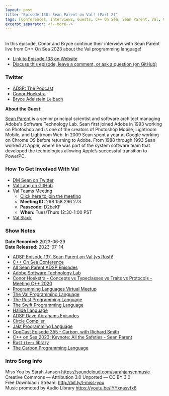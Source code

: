 ```yaml
---
layout: post
title: "Episode 138: Sean Parent on Val! (Part 2)"
tags: [Conferences, Interviews, Guests, C++ On Sea, Sean Parent, Val, C++, Rust, Swift]
excerpt_separator: <!--more-->
---
```


<div id="buzzsprout-player-13222812"></div><script src="https://www.buzzsprout.com/1501960/13222812-episode-138-sean-parent-on-val-part-2.js?container_id=buzzsprout-player-13222812&player=small" type="text/javascript" charset="utf-8"></script>

<br>In this episode, Conor and Bryce continue their interview with Sean Parent live from C++ On Sea 2023 about the Val programming language!

<!--more-->

* [Link to Episode 138 on Website](https://adspthepodcast.com/2023/07/14/Episode-138.html)
* [Discuss this episode, leave a comment, or ask a question (on GitHub)](https://github.com/codereport/adsp2/discussions/29)

### Twitter
 
* [ADSP: The Podcast](https://twitter.com/adspthepodcast)
* [Conor Hoekstra](https://twitter.com/code_report)
* [Bryce Adelstein Lelbach](https://twitter.com/blelbach)

**About the Guest:**

[Sean Parent](https://twitter.com/seanparent) is a senior principal scientist and software architect managing Adobe's Software Technology Lab. Sean first joined Adobe in 1993 working on Photoshop and is one of the creators of Photoshop Mobile, Lightroom Mobile, and Lightroom Web. In 2009 Sean spent a year at Google working on Chrome OS before returning to Adobe. From 1988 through 1993 Sean worked at Apple, where he was part of the system software team that developed the technologies allowing Apple’s successful transition to PowerPC.

### How To Get Involved With Val

* [DM Sean on Twitter](https://twitter.com/seanparent)
* [Val Lang on GitHub](https://github.com/val-lang/val)
* Val Teams Meeting
  * [Click here to join the meeting](https://teams.microsoft.com/l/meetup-join/19%3ameeting_YjZmOTJiMjUtNDZhNy00MTcxLWJjY2YtMTQ0ZGEzY2RkY2E4%40thread.v2/0?context=%7b%22Tid%22%3a%22fa7b1b5a-7b34-4387-94ae-d2c178decee1%22%2c%22Oid%22%3a%22a102b458-98db-4c5e-acad-cfa08a096ae3%22%7d)
  * **Meeting ID:** 298 158 296 273 
  * **Passcode:** D2beKF 
  * **When:** Tues/Thurs 12:30-1:00 PST
* [Val Slack](https://join.slack.com/t/val-qs97696/shared_invite/zt-1z3dsblrq-y4qXfEE6wr6uMEJSN9uFyg)

### Show Notes
 
**Date Recorded:** 2023-06-29 <br>
**Date Released:** 2023-07-14

* [ADSP Episode 137: Sean Parent on Val (vs Rust)!](https://adspthepodcast.com/2023/07/07/Episode-137.html)
* [C++ On Sea Conference](https://cpponsea.uk/)
* [All Sean Parent ADSP Episodes](https://adspthepodcast.com/tags/#Sean+Parent)
* [Adobe Software Technology Lab](https://stlab.adobe.com/)
* [Conor Hoekstra - Concepts vs Typeclasses vs Traits vs Protocols - Meeting C++ 2020](https://www.youtube.com/watch?v=Qh7QdG5RK9E)
* [Programming Languages Virtual Meetup](https://www.meetup.com/programming-languages-toronto-meetup/)
* [The Val Programming Language](https://www.val-lang.dev/)
* [The Rust Programming Language](https://www.rust-lang.org/)
* [The Swift Programming Language](https://swift.org/)
* [Halide Language](https://halide-lang.org/)
* [ADSP Dave Abrahams Episodes](https://adspthepodcast.com/tags/#Dave+Abrahams)
* [Circle Compiler](https://www.circle-lang.org/)
* [Jakt Programming Language](https://github.com/SerenityOS/jakt)
* [CppCast Episode 355 - Carbon, with Richard Smith](https://cppcast.com/carbon/)
* [C++ on Sea 2023: Keynote: All the Safeties - Sean Parent](https://www.youtube.com/watch?v=BaUv9sgLCPc)
* [Rust `iterx` library](https://crates.io/crates/iterx)
* [The Carbon Programming Language](https://github.com/carbon-language/carbon-lang)

### Intro Song Info
 
Miss You by Sarah Jansen https://soundcloud.com/sarahjansenmusic<br>
Creative Commons — Attribution 3.0 Unported — CC BY 3.0<br>
Free Download / Stream: http://bit.ly/l-miss-you<br>
Music promoted by Audio Library https://youtu.be/iYYxnasvfx8<br>
